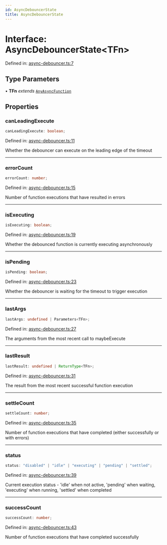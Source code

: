 ```yaml
---
id: AsyncDebouncerState
title: AsyncDebouncerState
---
```


<!-- DO NOT EDIT: this page is autogenerated from the type comments -->

# Interface: AsyncDebouncerState\<TFn\>

Defined in: [async-debouncer.ts:7](https://github.com/TanStack/pacer/blob/main/packages/pacer/src/async-debouncer.ts#L7)

## Type Parameters

• **TFn** *extends* [`AnyAsyncFunction`](../../type-aliases/anyasyncfunction.md)

## Properties

### canLeadingExecute

```ts
canLeadingExecute: boolean;
```

Defined in: [async-debouncer.ts:11](https://github.com/TanStack/pacer/blob/main/packages/pacer/src/async-debouncer.ts#L11)

Whether the debouncer can execute on the leading edge of the timeout

***

### errorCount

```ts
errorCount: number;
```

Defined in: [async-debouncer.ts:15](https://github.com/TanStack/pacer/blob/main/packages/pacer/src/async-debouncer.ts#L15)

Number of function executions that have resulted in errors

***

### isExecuting

```ts
isExecuting: boolean;
```

Defined in: [async-debouncer.ts:19](https://github.com/TanStack/pacer/blob/main/packages/pacer/src/async-debouncer.ts#L19)

Whether the debounced function is currently executing asynchronously

***

### isPending

```ts
isPending: boolean;
```

Defined in: [async-debouncer.ts:23](https://github.com/TanStack/pacer/blob/main/packages/pacer/src/async-debouncer.ts#L23)

Whether the debouncer is waiting for the timeout to trigger execution

***

### lastArgs

```ts
lastArgs: undefined | Parameters<TFn>;
```

Defined in: [async-debouncer.ts:27](https://github.com/TanStack/pacer/blob/main/packages/pacer/src/async-debouncer.ts#L27)

The arguments from the most recent call to maybeExecute

***

### lastResult

```ts
lastResult: undefined | ReturnType<TFn>;
```

Defined in: [async-debouncer.ts:31](https://github.com/TanStack/pacer/blob/main/packages/pacer/src/async-debouncer.ts#L31)

The result from the most recent successful function execution

***

### settleCount

```ts
settleCount: number;
```

Defined in: [async-debouncer.ts:35](https://github.com/TanStack/pacer/blob/main/packages/pacer/src/async-debouncer.ts#L35)

Number of function executions that have completed (either successfully or with errors)

***

### status

```ts
status: "disabled" | "idle" | "executing" | "pending" | "settled";
```

Defined in: [async-debouncer.ts:39](https://github.com/TanStack/pacer/blob/main/packages/pacer/src/async-debouncer.ts#L39)

Current execution status - 'idle' when not active, 'pending' when waiting, 'executing' when running, 'settled' when completed

***

### successCount

```ts
successCount: number;
```

Defined in: [async-debouncer.ts:43](https://github.com/TanStack/pacer/blob/main/packages/pacer/src/async-debouncer.ts#L43)

Number of function executions that have completed successfully
